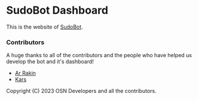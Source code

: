 # SudoBot Dashboard

This is the website of [SudoBot](https://github.com/onesoft-sudo/sudobot).

### Contributors

A huge thanks to all of the contributors and the people who have helped us develop the bot and it's dashboard!

* [Ar Rakin](https://github.com/virtual-designer)
* [Kars](https://github.com/Kars1996)

Copyright (C) 2023 OSN Developers and all the contributors.
